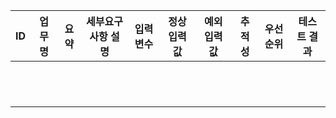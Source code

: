 | ID  | 업무명 | 요약 | 세부요구사항 설명 | 입력변수 | 정상 입력값 | 예외 입력값 | 추적성 | 우선순위 | 테스트 결과 |
|:---:|:------:|:---:|:----------------:|:--------:|:----------:|:----------:|:------:|:-------:|:-----------:|
|||||||||||
|||||||||||
|||||||||||
|||||||||||
|||||||||||
|||||||||||
|||||||||||
|||||||||||
|||||||||||
|||||||||||
|||||||||||
|||||||||||
